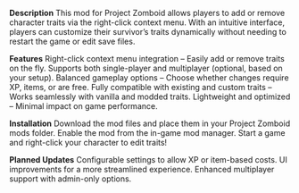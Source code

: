 **Description**
This mod for Project Zomboid allows players to add or remove character traits via the right-click context menu. With an intuitive interface, players can customize their survivor’s traits dynamically without needing to restart the game or edit save files.

**Features**
Right-click context menu integration – Easily add or remove traits on the fly.
Supports both single-player and multiplayer (optional, based on your setup).
Balanced gameplay options – Choose whether changes require XP, items, or are free.
Fully compatible with existing and custom traits – Works seamlessly with vanilla and modded traits.
Lightweight and optimized – Minimal impact on game performance.

**Installation**
Download the mod files and place them in your Project Zomboid mods folder.
Enable the mod from the in-game mod manager.
Start a game and right-click your character to edit traits!

**Planned Updates**
Configurable settings to allow XP or item-based costs.
UI improvements for a more streamlined experience.
Enhanced multiplayer support with admin-only options.
